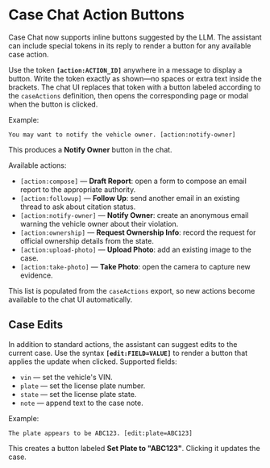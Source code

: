 # Case Chat Action Buttons

Case Chat now supports inline buttons suggested by the LLM. The assistant can include
special tokens in its reply to render a button for any available case action.

Use the token **`[action:ACTION_ID]`** anywhere in a message to display a button.
Write the token exactly as shown—no spaces or extra text inside the brackets.
The chat UI replaces that token with a button labeled according to the
`caseActions` definition, then opens the corresponding page or modal when the
button is clicked.

Example:
```
You may want to notify the vehicle owner. [action:notify-owner]
```
This produces a **Notify Owner** button in the chat.

Available actions:

- `[action:compose]` — **Draft Report**: open a form to compose an email report
  to the appropriate authority.
- `[action:followup]` — **Follow Up**: send another email in an existing thread
  to ask about citation status.
- `[action:notify-owner]` — **Notify Owner**: create an anonymous email warning
  the vehicle owner about their violation.
- `[action:ownership]` — **Request Ownership Info**: record the request for
  official ownership details from the state.
- `[action:upload-photo]` — **Upload Photo**: add an existing image to the case.
- `[action:take-photo]` — **Take Photo**: open the camera to capture new evidence.

This list is populated from the `caseActions` export, so new actions become
available to the chat UI automatically.

## Case Edits

In addition to standard actions, the assistant can suggest edits to the current case. Use the
syntax **`[edit:FIELD=VALUE]`** to render a button that applies the update when clicked.
Supported fields:

- `vin` — set the vehicle's VIN.
- `plate` — set the license plate number.
- `state` — set the license plate state.
- `note` — append text to the case note.

Example:
```
The plate appears to be ABC123. [edit:plate=ABC123]
```
This creates a button labeled **Set Plate to "ABC123"**. Clicking it updates the case.
